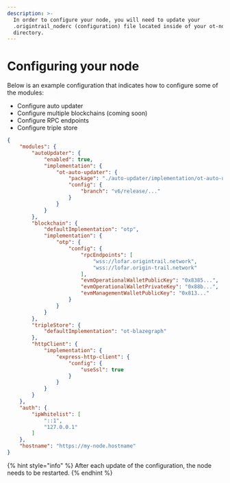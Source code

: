 ```yaml
---
description: >-
  In order to configure your node, you will need to update your
  .origintrail_noderc (configuration) file located inside of your ot-node
  directory.
---
```


# Configuring your node

Below is an example configuration that indicates how to configure some of the modules:

* Configure auto updater&#x20;
* Configure multiple blockchains (coming soon)&#x20;
* Configure RPC endpoints&#x20;
* Configure triple store

```json
{
    "modules": {
        "autoUpdater": {
            "enabled": true,
            "implementation": {
                "ot-auto-updater": {
                    "package": "./auto-updater/implementation/ot-auto-updater.js",
                    "config": {
                        "branch": "v6/release/..."
                    }
                }
            }
        },
        "blockchain": {
            "defaultImplementation": "otp",
            "implementation": {
                "otp": {
                    "config": {
                        "rpcEndpoints": [
                            "wss://lofar.origintrail.network",
                            "wss://lofar.origin-trail.network"
                        ],
                        "evmOperationalWalletPublicKey": "0x8385...",
                        "evmOperationalWalletPrivateKey": "0x88b...",
                        "evmManagementWalletPublicKey": "0x813..."
                    }
                }
            }
        },
        "tripleStore": {
            "defaultImplementation": "ot-blazegraph"
        },
        "httpClient": {
            "implementation": {
                "express-http-client": {
                    "config": {
                        "useSsl": true
                    }
                }
            }
        }
    },
    "auth": {
        "ipWhitelist": [
            "::1",
            "127.0.0.1"
        ]
    },
    "hostname": "https://my-node.hostname"
}

```

{% hint style="info" %}
After each update of the configuration, the node needs to be restarted.
{% endhint %}
